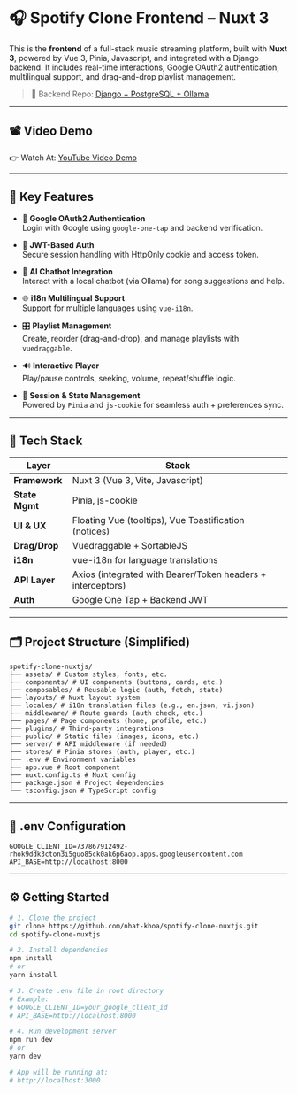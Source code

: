 # 🎧 Spotify Clone Frontend – Nuxt 3

This is the **frontend** of a full-stack music streaming platform, built with **Nuxt 3**, powered by Vue 3, Pinia, Javascript, and integrated with a Django backend. 
It includes real-time interactions, Google OAuth2 authentication, multilingual support, and drag-and-drop playlist management.

> 🔗 Backend Repo: [Django + PostgreSQL + Ollama](https://github.com/nhat-khoa/spotify-clone-django)



---

## 📽️ Video Demo

👉 Watch At: [YouTube Video Demo](https://www.youtube.com/watch?v=3gcv87uj8qc)

---
## 🚀 Key Features

- 🔐 **Google OAuth2 Authentication**  
  Login with Google using `google-one-tap` and backend verification.

- 🔑 **JWT-Based Auth**  
  Secure session handling with HttpOnly cookie and access token.

- 🧠 **AI Chatbot Integration**  
  Interact with a local chatbot (via Ollama) for song suggestions and help.

- 🌐 **i18n Multilingual Support**  
  Support for multiple languages using `vue-i18n`.

- 🎛️ **Playlist Management**  
  Create, reorder (drag-and-drop), and manage playlists with `vuedraggable`.

- 🔊 **Interactive Player**  
  Play/pause controls, seeking, volume, repeat/shuffle logic.

- 🍪 **Session & State Management**  
  Powered by `Pinia` and `js-cookie` for seamless auth + preferences sync.

---

## 🧪 Tech Stack

| Layer          | Stack                                                                 |
|----------------|-----------------------------------------------------------------------|
| **Framework**  | Nuxt 3 (Vue 3, Vite, Javascript)                                      |
| **State Mgmt** | Pinia, js-cookie                                                      |
| **UI & UX**    | Floating Vue (tooltips), Vue Toastification (notices)                |
| **Drag/Drop**  | Vuedraggable + SortableJS                                             |
| **i18n**       | vue-i18n for language translations                                    |
| **API Layer**  | Axios (integrated with Bearer/Token headers + interceptors)          |
| **Auth**       | Google One Tap + Backend JWT                                          |

---

## 🗂️ Project Structure (Simplified)
```
spotify-clone-nuxtjs/
├── assets/ # Custom styles, fonts, etc.
├── components/ # UI components (buttons, cards, etc.)
├── composables/ # Reusable logic (auth, fetch, state)
├── layouts/ # Nuxt layout system
├── locales/ # i18n translation files (e.g., en.json, vi.json)
├── middleware/ # Route guards (auth check, etc.)
├── pages/ # Page components (home, profile, etc.)
├── plugins/ # Third-party integrations
├── public/ # Static files (images, icons, etc.)
├── server/ # API middleware (if needed)
├── stores/ # Pinia stores (auth, player, etc.)
├── .env # Environment variables
├── app.vue # Root component
├── nuxt.config.ts # Nuxt config
├── package.json # Project dependencies
└── tsconfig.json # TypeScript config
```

---

## 📄 .env Configuration

```env
GOOGLE_CLIENT_ID=737867912492-rhok9ddk3cton3i5guo85ck0ak6p6aop.apps.googleusercontent.com
API_BASE=http://localhost:8000
```
---

## ⚙️ Getting Started

```bash
# 1. Clone the project
git clone https://github.com/nhat-khoa/spotify-clone-nuxtjs.git
cd spotify-clone-nuxtjs

# 2. Install dependencies
npm install
# or
yarn install

# 3. Create .env file in root directory
# Example:
# GOOGLE_CLIENT_ID=your_google_client_id
# API_BASE=http://localhost:8000

# 4. Run development server
npm run dev
# or
yarn dev

# App will be running at:
# http://localhost:3000
```

